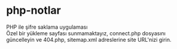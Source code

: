 # php-notlar
 PHP ile şifre saklama uygulaması<br>
 Özel bir yükleme sayfası sunmamaktayız, connect.php dosyasını güncelleyin ve 404.php, sitemap.xml adreslerine site URL'nizi girin.